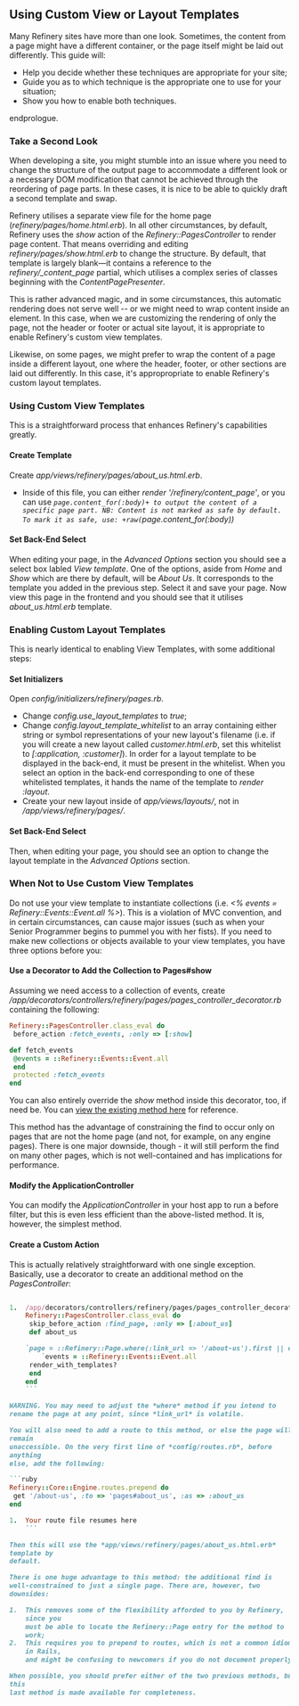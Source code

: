 Using Custom View or Layout Templates
-------------------------------------

Many Refinery sites have more than one look. Sometimes, the content from
a page
might have a different container, or the page itself might be laid out
differently. This guide will:

-   Help you decide whether these techniques are appropriate for your
    site;
-   Guide you as to which technique is the appropriate one to use for
    your
    situation;
-   Show you how to enable both techniques.

endprologue.

### Take a Second Look

When developing a site, you might stumble into an issue where you need
to change
the structure of the output page to accommodate a different look or a
necessary
DOM modification that cannot be achieved through the reordering of page
parts.
In these cases, it is nice to be able to quickly draft a second template
and
swap.

Refinery utilises a separate view file for the home page
(*refinery/pages/home.html.erb*). In all other circumstances, by
default,
Refinery uses the *show* action of the *Refinery::PagesController* to
render
page content. That means overriding and editing
*refinery/pages/show.html.erb*
to change the structure. By default, that template is largely
blank&mdash;it
contains a reference to the *refinery/_content_page* partial, which
utilises a
complex series of classes beginning with the *ContentPagePresenter*.

This is rather advanced magic, and in some circumstances, this
automatic
rendering does not serve well -- or we might need to wrap content inside
an
element. In this case, when we are customizing the rendering of only the
page,
not the header or footer or actual site layout, it is appropriate to
enable
Refinery's custom view templates.

Likewise, on some pages, we might prefer to wrap the content of a page
inside a
different layout, one where the header, footer, or other sections are
laid out
differently. In this case, it's appropropriate to enable Refinery's
custom
layout templates.

### Using Custom View Templates

This is a straightforward process that enhances Refinery's capabilities
greatly.

#### Create Template

Create *app/views/refinery/pages/about_us.html.erb*.

-   Inside of this file, you can either *render
    '/refinery/content_page'*, or you
    can use
    *`page.content_for(:body)+ to output the content of a specific page part.
    NB: Content is not marked as safe by default. To mark it as safe, use: +raw(`page.content_for(:body))*

#### Set Back-End Select

When editing your page, in the *Advanced Options* section you should see
a
select box labled *View template*. One of the options, aside from *Home*
and *Show*
which are there by default, will be *About Us*. It corresponds to the
template
you added in the previous step. Select it and save your page. Now view
this
page in the frontend and you should see that it utilises
*about_us.html.erb*
template.

### Enabling Custom Layout Templates

This is nearly identical to enabling View Templates, with some
additional steps:

#### Set Initializers

Open *config/initializers/refinery/pages.rb*.

-   Change *config.use_layout_templates* to *true*;
-   Change *config.layout_template_whitelist* to an array containing
    either string or
    symbol representations of your new layout's filename (i.e. if you
    will create a
    new layout called *customer.html.erb*, set this whitelist to
    *[:application, :customer]*). In
    order for a layout template to be displayed in the back-end, it must
    be present in
    the whitelist. When you select an option in the back-end
    corresponding to one of
    these whitelisted templates, it hands the name of the template to
    *render :layout*.
-   Create your new layout inside of *app/views/layouts/*, not in
    */app/views/refinery/pages/*.

#### Set Back-End Select

Then, when editing your page, you should see an option to change the
layout template in
the *Advanced Options* section.

### When Not to Use Custom View Templates

Do not use your view template to instantiate collections
(i.e. *<% events = Refinery::Events::Event.all %>*). This is a violation
of MVC
convention, and in certain circumstances, can cause major issues (such
as when
your Senior Programmer begins to pummel you with her fists). If you need
to make
new collections or objects available to your view templates, you have
three
options before you:

#### Use a Decorator to Add the Collection to Pages#show

Assuming we need access to a collection of events, create
*/app/decorators/controllers/refinery/pages/pages_controller_decorator.rb*
containing the following:

```ruby
Refinery::PagesController.class_eval do
 before_action :fetch_events, :only => [:show]

def fetch_events
 @events = ::Refinery::Events::Event.all
 end
 protected :fetch_events
end
```

You can also entirely override the *show* method inside this decorator,
too, if
need be. You can [view the existing method
here](https://github.com/refinery/refinerycms/blob/master/pages/app/controllers/refinery/pages_controller.rb#L23-39)
for reference.

This method has the advantage of constraining the find to occur only on
pages
that are not the home page (and not, for example, on any engine pages).
There
is one major downside, though - it will still perform the find on many
other
pages, which is not well-contained and has implications for performance.

#### Modify the ApplicationController

You can modify the *ApplicationController* in your host app to run a
before
filter, but this is even less efficient than the above-listed method. It
is,
however, the simplest method.

#### Create a Custom Action

This is actually relatively straightforward with one single exception.
Basically, use a decorator to create an additional method on the
*PagesController*:

```ruby

1.  /app/decorators/controllers/refinery/pages/pages_controller_decorator.rb
    Refinery::PagesController.class_eval do
     skip_before_action :find_page, :only => [:about_us]
     def about_us

    `page = ::Refinery::Page.where(:link_url => '/about-us').first || error_404
        `events = ::Refinery::Events::Event.all
     render_with_templates?
     end
    end
    ```

WARNING. You may need to adjust the *where* method if you intend to
rename the page at any point, since *link_url* is volatile.

You will also need to add a route to this method, or else the page will
remain
unaccessible. On the very first line of *config/routes.rb*, before
anything
else, add the following:

```ruby
Refinery::Core::Engine.routes.prepend do
 get '/about-us', :to => 'pages#about_us', :as => :about_us
end

1.  Your route file resumes here
    ```

Then this will use the *app/views/refinery/pages/about_us.html.erb*
template by
default.

There is one huge advantage to this method: the additional find is
well-constrained to just a single page. There are, however, two
downsides:

1.  This removes some of the flexibility afforded to you by Refinery,
    since you
    must be able to locate the Refinery::Page entry for the method to
    work;
2.  This requires you to prepend to routes, which is not a common idiom
    in Rails,
    and might be confusing to newcomers if you do not document properly.

When possible, you should prefer either of the two previous methods, but
this
last method is made available for completeness.
